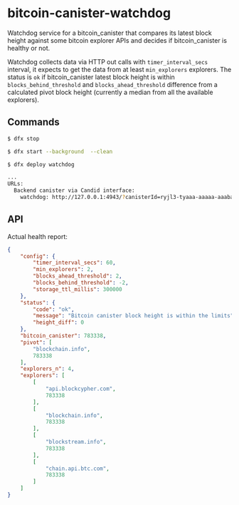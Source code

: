 # bitcoin-canister-watchdog

Watchdog service for a bitcoin_canister that compares its latest block height against some bitcoin explorer APIs and decides if bitcoin_canister is healthy or not.

Watchdog collects data via HTTP out calls with `timer_interval_secs` interval, it expects to get the data from at least `min_explorers` explorers. The status is `ok` if bitcoin_canister latest block height is within `blocks_behind_threshold` and `blocks_ahead_threshold` difference from a calculated pivot block height (currently a median from all the available explorers).

## Commands

```sh
$ dfx stop

$ dfx start --background  --clean

$ dfx deploy watchdog

...
URLs:
  Backend canister via Candid interface:
    watchdog: http://127.0.0.1:4943/?canisterId=ryjl3-tyaaa-aaaaa-aaaba-cai&id=rrkah-fqaaa-aaaaa-aaaaq-cai
```

## API

Actual health report:

```json
{
    "config": {
        "timer_interval_secs": 60,
        "min_explorers": 2,
        "blocks_ahead_threshold": 2,
        "blocks_behind_threshold": -2,
        "storage_ttl_millis": 300000
    },
    "status": {
        "code": "ok",
        "message": "Bitcoin canister block height is within the limits",
        "height_diff": 0
    },
    "bitcoin_canister": 783338,
    "pivot": [
        "blockchain.info",
        783338
    ],
    "explorers_n": 4,
    "explorers": [
        [
            "api.blockcypher.com",
            783338
        ],
        [
            "blockchain.info",
            783338
        ],
        [
            "blockstream.info",
            783338
        ],
        [
            "chain.api.btc.com",
            783338
        ]
    ]
}
```

